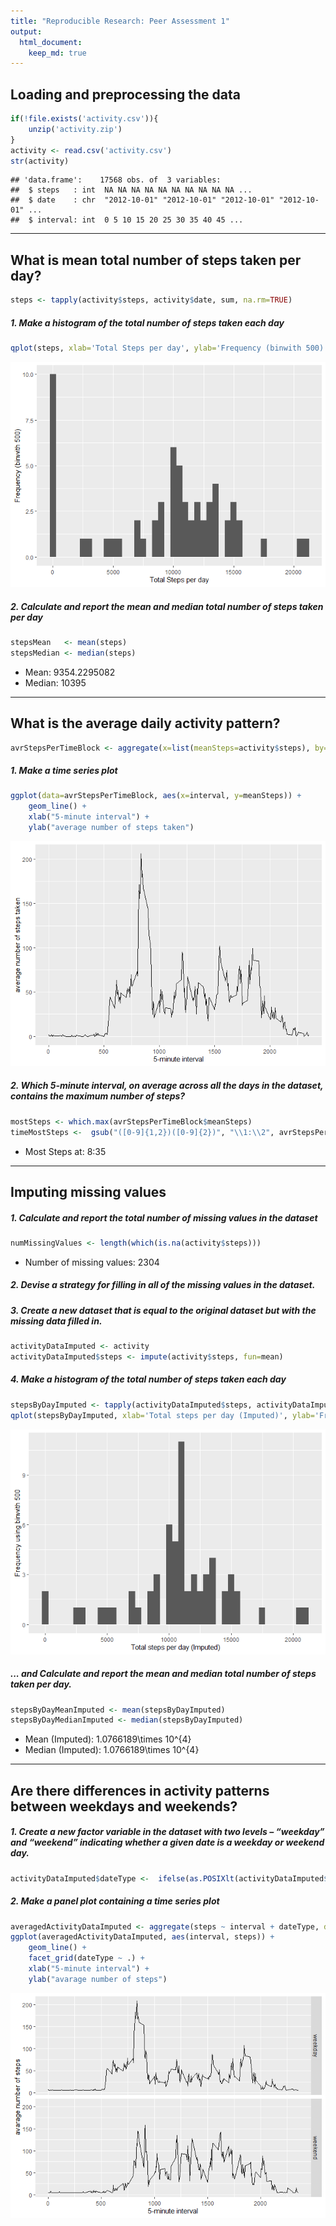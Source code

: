 ```yaml
---
title: "Reproducible Research: Peer Assessment 1"
output: 
  html_document:
    keep_md: true
---
```





## Loading and preprocessing the data


```r
if(!file.exists('activity.csv')){
    unzip('activity.zip')
}
activity <- read.csv('activity.csv')
str(activity)
```

```
## 'data.frame':	17568 obs. of  3 variables:
##  $ steps   : int  NA NA NA NA NA NA NA NA NA NA ...
##  $ date    : chr  "2012-10-01" "2012-10-01" "2012-10-01" "2012-10-01" ...
##  $ interval: int  0 5 10 15 20 25 30 35 40 45 ...
```

-----


## What is mean total number of steps taken per day?


```r
steps <- tapply(activity$steps, activity$date, sum, na.rm=TRUE)
```

##### 1. Make a histogram of the total number of steps taken each day

```r
qplot(steps, xlab='Total Steps per day', ylab='Frequency (binwith 500)', binwidth=500)
```

![](PA1_template_files/figure-html/unnamed-chunk-4-1.png)<!-- -->

##### 2. Calculate and report the mean and median total number of steps taken per day

```r
stepsMean   <- mean(steps)
stepsMedian <- median(steps)
```
* Mean: 9354.2295082
* Median:  10395

-----


## What is the average daily activity pattern?


```r
avrStepsPerTimeBlock <- aggregate(x=list(meanSteps=activity$steps), by=list(interval=activity$interval), FUN=mean, na.rm=TRUE)
```

##### 1. Make a time series plot

```r
ggplot(data=avrStepsPerTimeBlock, aes(x=interval, y=meanSteps)) +
    geom_line() +
    xlab("5-minute interval") +
    ylab("average number of steps taken") 
```

![](PA1_template_files/figure-html/unnamed-chunk-7-1.png)<!-- -->

##### 2. Which 5-minute interval, on average across all the days in the dataset, contains the maximum number of steps?

```r
mostSteps <- which.max(avrStepsPerTimeBlock$meanSteps)
timeMostSteps <-  gsub("([0-9]{1,2})([0-9]{2})", "\\1:\\2", avrStepsPerTimeBlock[mostSteps,'interval'])
```

* Most Steps at: 8:35

----


## Imputing missing values

##### 1. Calculate and report the total number of missing values in the dataset 

```r
numMissingValues <- length(which(is.na(activity$steps)))
```

* Number of missing values: 2304

##### 2. Devise a strategy for filling in all of the missing values in the dataset.
##### 3. Create a new dataset that is equal to the original dataset but with the missing data filled in.

```r
activityDataImputed <- activity
activityDataImputed$steps <- impute(activity$steps, fun=mean)
```


##### 4. Make a histogram of the total number of steps taken each day 

```r
stepsByDayImputed <- tapply(activityDataImputed$steps, activityDataImputed$date, sum)
qplot(stepsByDayImputed, xlab='Total steps per day (Imputed)', ylab='Frequency using binwith 500', binwidth=500)
```

![](PA1_template_files/figure-html/unnamed-chunk-11-1.png)<!-- -->

##### ... and Calculate and report the mean and median total number of steps taken per day. 

```r
stepsByDayMeanImputed <- mean(stepsByDayImputed)
stepsByDayMedianImputed <- median(stepsByDayImputed)
```
* Mean (Imputed): 1.0766189\times 10^{4}
* Median (Imputed):  1.0766189\times 10^{4}


----


## Are there differences in activity patterns between weekdays and weekends?

##### 1. Create a new factor variable in the dataset with two levels – “weekday” and “weekend” indicating whether a given date is a weekday or weekend day.


```r
activityDataImputed$dateType <-  ifelse(as.POSIXlt(activityDataImputed$date)$wday %in% c(0,6), 'weekend', 'weekday')
```

##### 2. Make a panel plot containing a time series plot


```r
averagedActivityDataImputed <- aggregate(steps ~ interval + dateType, data=activityDataImputed, mean)
ggplot(averagedActivityDataImputed, aes(interval, steps)) + 
    geom_line() + 
    facet_grid(dateType ~ .) +
    xlab("5-minute interval") + 
    ylab("avarage number of steps")
```

![](PA1_template_files/figure-html/unnamed-chunk-14-1.png)<!-- -->

